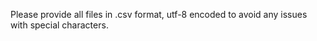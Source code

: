 Please provide all files in .csv format, utf-8 encoded to avoid any issues with special characters.

